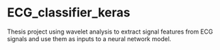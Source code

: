 # ECG_classifier_keras
Thesis project using wavelet analysis to extract signal features from ECG signals and use them as inputs to a neural network model.
